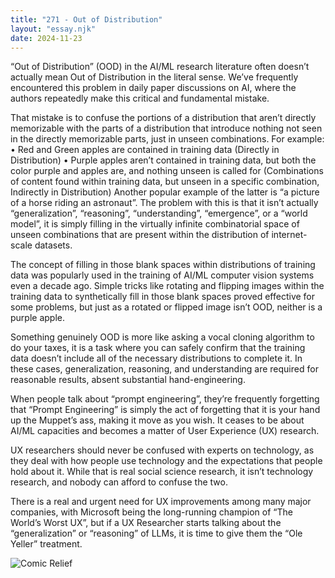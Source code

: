 ```yaml
---
title: "271 - Out of Distribution"
layout: "essay.njk"
date: 2024-11-23
---
```


“Out of Distribution” (OOD) in the AI/ML research literature often doesn’t actually mean Out of Distribution in the literal sense. We’ve frequently encountered this problem in daily paper discussions on AI, where the authors repeatedly make this critical and fundamental mistake.

That mistake is to confuse the portions of a distribution that aren’t directly memorizable with the parts of a distribution that introduce nothing not seen in the directly memorizable parts, just in unseen combinations. For example:
•	Red and Green apples are contained in training data (Directly in Distribution)
•	Purple apples aren’t contained in training data, but both the color purple and apples are, and nothing unseen is called for (Combinations of content found within training data, but unseen in a specific combination, Indirectly in Distribution)
Another popular example of the latter is “a picture of a horse riding an astronaut”. The problem with this is that it isn’t actually “generalization”, “reasoning”, “understanding”, “emergence”, or a “world model”, it is simply filling in the virtually infinite combinatorial space of unseen combinations that are present within the distribution of internet-scale datasets. 

The concept of filling in those blank spaces within distributions of training data was popularly used in the training of AI/ML computer vision systems even a decade ago. Simple tricks like rotating and flipping images within the training data to synthetically fill in those blank spaces proved effective for some problems, but just as a rotated or flipped image isn’t OOD, neither is a purple apple.

Something genuinely OOD is more like asking a vocal cloning algorithm to do your taxes, it is a task where you can safely confirm that the training data doesn’t include all of the necessary distributions to complete it. In these cases, generalization, reasoning, and understanding are required for reasonable results, absent substantial hand-engineering.

When people talk about “prompt engineering”, they’re frequently forgetting that “Prompt Engineering” is simply the act of forgetting that it is your hand up the Muppet’s ass, making it move as you wish. It ceases to be about AI/ML capacities and becomes a matter of User Experience (UX) research.


UX researchers should never be confused with experts on technology, as they deal with how people use technology and the expectations that people hold about it. While that is real social science research, it isn’t technology research, and nobody can afford to confuse the two. 

There is a real and urgent need for UX improvements among many major companies, with Microsoft being the long-running champion of “The World’s Worst UX”, but if a UX Researcher starts talking about the “generalization” or “reasoning” of LLMs, it is time to give them the “Ole Yeller” treatment. 

![Comic Relief](https://media.licdn.com/dms/image/v2/D5622AQErKHCCHJdADA/feedshare-shrink_800/feedshare-shrink_800/0/1732073989715?e=1736985600&v=beta&t=cZufpb4VwrOfSfdgPdv_4jYAvYelKDC7IrXDoThqBAw)